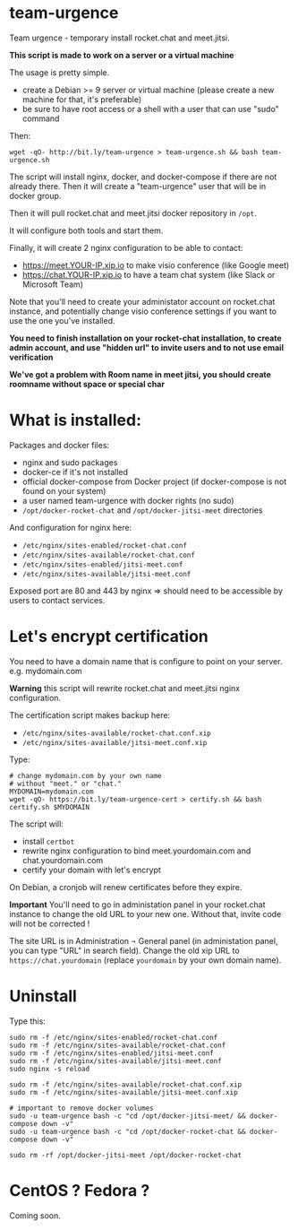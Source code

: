 # team-urgence
Team urgence - temporary install rocket.chat and meet.jitsi.

**This script is made to work on a server or a virtual machine**

The usage is pretty simple.

- create a Debian >= 9 server or virtual machine (please create a new machine for that, it's preferable)
- be sure to have root access or a shell with a user that can use "sudo" command

Then:
```
wget -qO- http://bit.ly/team-urgence > team-urgence.sh && bash team-urgence.sh
```

The script will install nginx, docker, and docker-compose if there are not already there.
Then it will create a "team-urgence" user that will be in docker group.

Then it will pull rocket.chat and meet.jitsi docker repository in `/opt`.

It will configure both tools and start them.

Finally, it will create 2 nginx configuration to be able to contact:
- https://meet.YOUR-IP.xip.io to make visio conference (like Google meet)
- https://chat.YOUR-IP.xip.io to have a team chat system (like Slack or Microsoft Team)

Note that you'll need to create your administator account on rocket.chat instance, and potentially change visio conference settings
if you want to use the one you've installed.

**You need to finish installation on your rocket-chat installation, to create admin account, and use "hidden url" to invite users and to not use email verification**

**We've got a problem with Room name in meet jitsi, you should create roomname without space or special char**

# What is installed:

Packages and docker files:
- nginx and sudo packages
- docker-ce if it's not installed
- official docker-compose from Docker project (if docker-compose is not found on your system)
- a user named team-urgence with docker rights (no sudo)
- `/opt/docker-rocket-chat` and `/opt/docker-jitsi-meet` directories

And configuration for nginx here:
- `/etc/nginx/sites-enabled/rocket-chat.conf`
- `/etc/nginx/sites-available/rocket-chat.conf`
- `/etc/nginx/sites-enabled/jitsi-meet.conf`
- `/etc/nginx/sites-available/jitsi-meet.conf`

Exposed port are 80 and 443 by nginx => should need to be accessible by users to contact services.


# Let's encrypt certification

You need to have a domain name that is configure to point on your server. e.g. mydomain.com

**Warning** this script will rewrite rocket.chat and meet.jitsi nginx configuration.

The certification script makes backup here:

- `/etc/nginx/sites-available/rocket-chat.conf.xip`
- `/etc/nginx/sites-available/jitsi-meet.conf.xip`

Type:

```
# change mydomain.com by your own name
# without "meet." or "chat."
MYDOMAIN=mydomain.com
wget -qO- https://bit.ly/team-urgence-cert > certify.sh && bash certify.sh $MYDOMAIN
```

The script will:

- install `certbot`
- rewrite nginx configuration to bind meet.yourdomain.com and chat.yourdomain.com
- certify your domain with let's encrypt

On Debian, a cronjob will renew certificates before they expire.

**Important** You'll need to go in administation panel in your rocket.chat instance to change the old URL to your new one. Without that, invite code will not be corrected !

The site URL is in Administration ¬ General panel (in administation panel, you can type "URL" in search field). Change the old xip URL to `https://chat.yourdomain` (replace `yourdomain` by your own domain name).

# Uninstall

Type this:

```
sudo rm -f /etc/nginx/sites-enabled/rocket-chat.conf
sudo rm -f /etc/nginx/sites-available/rocket-chat.conf
sudo rm -f /etc/nginx/sites-enabled/jitsi-meet.conf
sudo rm -f /etc/nginx/sites-available/jitsi-meet.conf
sudo nginx -s reload

sudo rm -f /etc/nginx/sites-available/rocket-chat.conf.xip
sudo rm -f /etc/nginx/sites-available/jitsi-meet.conf.xip

# important to remove docker volumes
sudo -u team-urgence bash -c "cd /opt/docker-jitsi-meet/ && docker-compose down -v"
sudo -u team-urgence bash -c "cd /opt/docker-rocket-chat && docker-compose down -v"

sudo rm -rf /opt/docker-jitsi-meet /opt/docker-rocket-chat
```

# CentOS ? Fedora ?

Coming soon.

